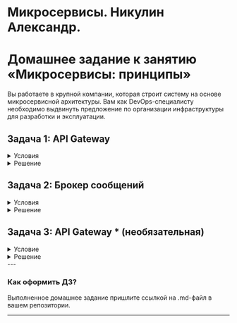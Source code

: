 # Микросервисы. Никулин Александр. 
# Домашнее задание к занятию «Микросервисы: принципы»

Вы работаете в крупной компании, которая строит систему на основе микросервисной архитектуры.
Вам как DevOps-специалисту необходимо выдвинуть предложение по организации инфраструктуры для разработки и эксплуатации.

## Задача 1: API Gateway 
<details>
  <summary>Условия</summary>

  Предложите решение для обеспечения реализации API Gateway. Составьте сравнительную таблицу возможностей различных программных решений. На основе таблицы сделайте выбор решения.

  Решение должно соответствовать следующим требованиям:
  - маршрутизация запросов к нужному сервису на основе конфигурации,
  - возможность проверки аутентификационной информации в запросах,
  - обеспечение терминации HTTPS.

  Обоснуйте свой выбор.
</details>

<details>
  <summary>Решение</summary>
</details>

## Задача 2: Брокер сообщений

<details>
  <summary>Условия</summary>

  Составьте таблицу возможностей различных брокеров сообщений. На основе таблицы сделайте обоснованный выбор решения.

  Решение должно соответствовать следующим требованиям:
  - поддержка кластеризации для обеспечения надёжности,
  - хранение сообщений на диске в процессе доставки,
  - высокая скорость работы,
  - поддержка различных форматов сообщений,
  - разделение прав доступа к различным потокам сообщений,
  - простота эксплуатации.

  Обоснуйте свой выбор.

</details>

<details>
  <summary>Решение</summary>
</details>

## Задача 3: API Gateway * (необязательная)

<details>
  <summary>Условие</summary>

  ### Есть три сервиса:

  **minio**
  - хранит загруженные файлы в бакете images,
  - S3 протокол,

  **uploader**
  - принимает файл, если картинка сжимает и загружает его в minio,
  - POST /v1/upload,

  **security**
  - регистрация пользователя POST /v1/user,
  - получение информации о пользователе GET /v1/user,
  - логин пользователя POST /v1/token,
  - проверка токена GET /v1/token/validation.

  ### Необходимо воспользоваться любым балансировщиком и сделать API Gateway:

  **POST /v1/register**
  1. Анонимный доступ.
  2. Запрос направляется в сервис security POST /v1/user.

  **POST /v1/token**
  1. Анонимный доступ.
  2. Запрос направляется в сервис security POST /v1/token.

  **GET /v1/user**
  1. Проверка токена. Токен ожидается в заголовке Authorization. Токен проверяется через вызов сервиса security GET /v1/token/validation/.
  2. Запрос направляется в сервис security GET /v1/user.

  **POST /v1/upload**
  1. Проверка токена. Токен ожидается в заголовке Authorization. Токен проверяется через вызов сервиса security GET /v1/token/validation/.
  2. Запрос направляется в сервис uploader POST /v1/upload.

  **GET /v1/user/{image}**
  1. Проверка токена. Токен ожидается в заголовке Authorization. Токен проверяется через вызов сервиса security GET /v1/token/validation/.
  2. Запрос направляется в сервис minio GET /images/{image}.

  ### Ожидаемый результат

  Результатом выполнения задачи должен быть docker compose файл, запустив который можно локально выполнить следующие команды с успешным результатом.
  Предполагается, что для реализации API Gateway будет написан конфиг для NGinx или другого балансировщика нагрузки, который будет запущен как сервис через docker-compose и будет обеспечивать балансировку и проверку аутентификации входящих запросов.
  Авторизация
  curl -X POST -H 'Content-Type: application/json' -d '{"login":"bob", "password":"qwe123"}' http://localhost/token

  **Загрузка файла**

  curl -X POST -H 'Authorization: Bearer eyJ0eXAiOiJKV1QiLCJhbGciOiJIUzI1NiJ9.eyJzdWIiOiJib2IifQ.hiMVLmssoTsy1MqbmIoviDeFPvo-nCd92d4UFiN2O2I' -H 'Content-Type: octet/stream' --data-binary @yourfilename.jpg http://localhost/upload

  **Получение файла**
  curl -X GET http://localhost/images/4e6df220-295e-4231-82bc-45e4b1484430.jpg

  ---

  #### [Дополнительные материалы: как запускать, как тестировать, как проверить](https://github.com/netology-code/devkub-homeworks/tree/main/11-microservices-02-principles)
  
</details>

<details>
  <summary>Решение</summary>
</details>
---

### Как оформить ДЗ?

Выполненное домашнее задание пришлите ссылкой на .md-файл в вашем репозитории.

---
